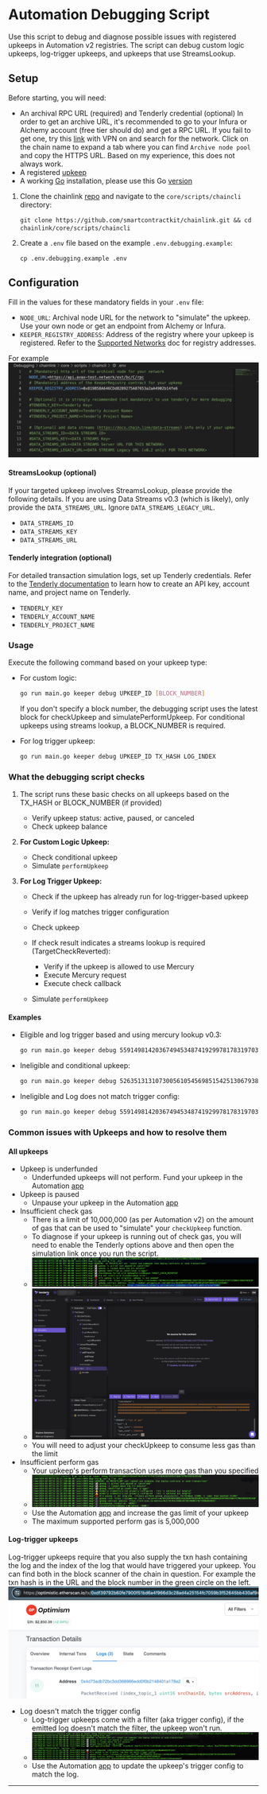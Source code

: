 # Automation Debugging Script

Use this script to debug and diagnose possible issues with registered upkeeps in Automation v2 registries. The script can debug custom logic upkeeps, log-trigger upkeeps, and upkeeps that use StreamsLookup.

## Setup

Before starting, you will need:

- An archival RPC URL (required) and Tenderly credential (optional)
  In order to get an archive URL, it's recommended to go to your Infura or Alchemy account (free tier should do) and get
  a RPC URL. If you fail to get one, try this [link](https://rpcs.cldev.sh/) with VPN on and search for the network. Click
  on the chain name to expand a tab where you can find `Archive node pool` and copy the HTTPS URL. Based on my experience,
  this does not always work.
- A registered [upkeep](https://docs.chain.link/chainlink-automation/overview/getting-started)
- A working [Go](https://go.dev/doc/install) installation, please use this Go [version](https://github.com/smartcontractkit/chainlink/blob/develop/go.mod#L3)

1. Clone the chainlink [repo](https://github.com/smartcontractkit/chainlink) and navigate to the `core/scripts/chaincli`
    directory:
    ```
    git clone https://github.com/smartcontractkit/chainlink.git && cd chainlink/core/scripts/chaincli
    ```
1. Create a `.env` file based on the example `.env.debugging.example`:

    ```
    cp .env.debugging.example .env
    ```

## Configuration

Fill in the values for these mandatory fields in your `.env` file:

- `NODE_URL`: Archival node URL for the network to "simulate" the upkeep. Use your own node or get an endpoint from Alchemy or Infura.
- `KEEPER_REGISTRY_ADDRESS`: Address of the registry where your upkeep is registered. Refer to the [Supported Networks](https://docs.chain.link/chainlink-automation/overview/supported-networks#configurations) doc for registry addresses.
 
 For example
 ![Example_ENV_file](/core/scripts/chaincli/images/env_file_example.png "Example .ENV file")

#### StreamsLookup (optional)

If your targeted upkeep involves StreamsLookup, please provide the following details. If you are using Data Streams v0.3 (which is likely), only provide the `DATA_STREAMS_URL`. Ignore `DATA_STREAMS_LEGACY_URL`.

- `DATA_STREAMS_ID`
- `DATA_STREAMS_KEY`
- `DATA_STREAMS_URL`

#### Tenderly integration (optional)

For detailed transaction simulation logs, set up Tenderly credentials. Refer to the [Tenderly documentation](https://docs.tenderly.co/other/platform-access/how-to-generate-api-access-tokens) to learn how to create an API key, account name, and project name on Tenderly.

- `TENDERLY_KEY`
- `TENDERLY_ACCOUNT_NAME`
- `TENDERLY_PROJECT_NAME`

### Usage

Execute the following command based on your upkeep type:

- For custom logic: 

    ```bash
    go run main.go keeper debug UPKEEP_ID [BLOCK_NUMBER]
    ```
    If you don't specify a block number, the debugging script uses the latest block for checkUpkeep and simulatePerformUpkeep. For conditional upkeeps using streams lookup, a BLOCK_NUMBER is required.

- For log trigger upkeep:

    ```bash
    go run main.go keeper debug UPKEEP_ID TX_HASH LOG_INDEX
    ```

### What the debugging script checks

1. The script runs these basic checks on all upkeeps based on the TX_HASH or BLOCK_NUMBER (if provided)
    - Verify upkeep status: active, paused, or canceled
    - Check upkeep balance

2. **For Custom Logic Upkeep:**
    - Check conditional upkeep
    - Simulate `performUpkeep`

3. **For Log Trigger Upkeep:**
    - Check if the upkeep has already run for log-trigger-based upkeep
    - Verify if log matches trigger configuration
    - Check upkeep
    - If check result indicates a streams lookup is required (TargetCheckReverted):
        - Verify if the upkeep is allowed to use Mercury
        - Execute Mercury request
        - Execute check callback

    - Simulate `performUpkeep`

#### Examples
- Eligible and log trigger based and using mercury lookup v0.3:

    ```bash
    go run main.go keeper debug 5591498142036749453487419299781783197030971023186134955311257372668222176389 0xdc6d0e547a5aa85fefa5b0f3a37e3493eafb5aeba8b5f3071ce53c9e9a539e9c 0
    ```

- Ineligible and conditional upkeep:

    ```bash
    go run main.go keeper debug 52635131310730056105456985154251306793887717546629785340977553840883117540096
    ```

- Ineligible and Log does not match trigger config:

    ```bash
    go run main.go keeper debug 5591498142036749453487419299781783197030971023186134955311257372668222176389 0xc0686ae85d2a7a976ef46df6c613517b9fd46f23340ac583be4e44f5c8b7a186 1
    ```
### Common issues with Upkeeps and how to resolve them

#### All upkeeps

- Upkeep is underfunded
  - Underfunded upkeeps will not perform. Fund your upkeep in the Automation [app](https://automation.chain.link/)
- Upkeep is paused
  - Unpause your upkeep in the Automation [app](https://automation.chain.link/)
- Insufficient check gas
  - There is a limit of 10,000,000 (as per Automation v2) on the amount of gas that can be used to "simulate" your `checkUpkeep` function.
  - To diagnose if your upkeep is running out of check gas, you will need to enable the Tenderly options above and then open the simulation link once you run the script.
  - ![Insufficient Check Gas](/core/scripts/chaincli/images/insufficient_check_gas.png "Open the Tenderly simulation and switch to debug mode")
  - ![Out of Gas](/core/scripts/chaincli/images/tenderly_out_of_check_gas.png "Tenderly shows checkUpkeeps has consumed all available gas and is now out of gas")   
  - You will need to adjust your checkUpkeep to consume less gas than the limit
- Insufficient perform gas
  - Your upkeep's perform transaction uses more gas than you specified
  - ![Insufficient Perform Gas](/core/scripts/chaincli/images/insufficient_perform_gas.png "Insufficient perform gas")
  - Use the Automation [app](https://automation.chain.link/) and increase the gas limit of your upkeep
  - The maximum supported perform gas is 5,000,000

#### Log-trigger upkeeps

Log-trigger upkeeps require that you also supply the txn hash containing the log and the index of the log that would have triggered your upkeep. You can find both in the block scanner of the chain in question. For example the txn hash is in the URL and the block number in the green circle on the left.
![Txn Hash and Log Index Number](/core/scripts/chaincli/images/txnHash_and_index.png "Find txn hash and log index in block scanner") 

- Log doesn't match the trigger config
  - Log-trigger upkeeps come with a filter (aka trigger config), if the emitted log doesn't match the filter, the upkeep won't run.
  - ![Log doesn't match](/core/scripts/chaincli/images/log_trigger_log_doesnt_match.png "Log doesn't match trigger config") 
  - Use the Automation [app](https://automation.chain.link/) to update the upkeep's trigger config to match the log.
---
